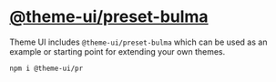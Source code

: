 # [@theme-ui/preset-bulma](https://theme-ui.com/presets/bulma)

Theme UI includes `@theme-ui/preset-bulma` which can be used as an example or
starting point for extending your own themes.

```sh
npm i @theme-ui/pr